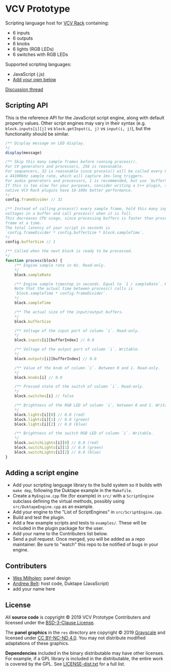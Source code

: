 # VCV Prototype

Scripting language host for [VCV Rack](https://vcvrack.com/) containing:
- 6 inputs
- 6 outputs
- 6 knobs
- 6 lights (RGB LEDs)
- 6 switches with RGB LEDs

Supported scripting languages:
- JavaScript (.js)
- [Add your own below](#adding-a-script-engine)

[Discussion thread](https://community.vcvrack.com/t/vcv-prototype/3271)

## Scripting API

This is the reference API for the JavaScript script engine, along with default property values.
Other script engines may vary in their syntax (e.g. `block.inputs[i][j]` vs `block.getInput(i, j)` vs `input(i, j)`), but the functionality should be similar.

```js
/** Display message on LED display.
*/
display(message)

/** Skip this many sample frames before running process().
For CV generators and processors, 256 is reasonable.
For sequencers, 32 is reasonable since process() will be called every 0.7ms with
a 44100kHz sample rate, which will capture 1ms-long triggers.
For audio generators and processors, 1 is recommended, but use `bufferSize` below.
If this is too slow for your purposes, consider writing a C++ plugin, since
native VCV Rack plugins have 10-100x better performance.
*/
config.frameDivider // 32

/** Instead of calling process() every sample frame, hold this many input/output
voltages in a buffer and call process() when it is full.
This decreases CPU usage, since processing buffers is faster than processing one
frame at a time.
The total latency of your script in seconds is
`config.frameDivider * config.bufferSize * block.sampleTime`.
*/
config.bufferSize // 1

/** Called when the next block is ready to be processed.
*/
function process(block) {
	/** Engine sample rate in Hz. Read-only.
	*/
	block.sampleRate

	/** Engine sample timestep in seconds. Equal to `1 / sampleRate`. Read-only.
	Note that the actual time between process() calls is
	`block.sampleTime * config.frameDivider`.
	*/
	block.sampleTime

	/** The actual size of the input/output buffers.
	*/
	block.bufferSize

	/** Voltage of the input port of column `i`. Read-only.
	*/
	block.inputs[i][bufferIndex] // 0.0

	/** Voltage of the output port of column `i`. Writable.
	*/
	block.outputs[i][bufferIndex] // 0.0

	/** Value of the knob of column `i`. Between 0 and 1. Read-only.
	*/
	block.knobs[i] // 0.0

	/** Pressed state of the switch of column `i`. Read-only.
	*/
	block.switches[i] // false

	/** Brightness of the RGB LED of column `i`, between 0 and 1. Writable.
	*/
	block.lights[i][0] // 0.0 (red)
	block.lights[i][1] // 0.0 (green)
	block.lights[i][2] // 0.0 (blue)

	/** Brightness of the switch RGB LED of column `i`. Writable.
	*/
	block.switchLights[i][0] // 0.0 (red)
	block.switchLights[i][1] // 0.0 (green)
	block.switchLights[i][2] // 0.0 (blue)
}
```

## Adding a script engine

- Add your scripting language library to the build system so it builds with `make dep`, following the Duktape example in the `Makefile`.
- Create a `MyEngine.cpp` file (for example) in `src/` with a `ScriptEngine` subclass defining the virtual methods, possibly using `src/DuktapeEngine.cpp` as an example.
- Add your engine to the "List of ScriptEngines" in `src/ScriptEngine.cpp`.
- Build and test the plugin.
- Add a few example scripts and tests to `examples/`. These will be included in the plugin package for the user.
- Add your name to the Contributers list below.
- Send a pull request. Once merged, you will be added as a repo maintainer. Be sure to "watch" this repo to be notified of bugs in your engine.

## Contributers

- [Wes Milholen](https://grayscale.info/): panel design
- [Andrew Belt](https://github.com/AndrewBelt): host code, Duktape (JavaScript)
- add your name here

## License

All **source code** is copyright © 2019 VCV Prototype Contributers and licensed under the [BSD-3-Clause License](https://opensource.org/licenses/BSD-3-Clause).

The **panel graphics** in the `res` directory are copyright © 2019 [Grayscale](http://grayscale.info/) and licensed under [CC BY-NC-ND 4.0](https://creativecommons.org/licenses/by-nc-nd/4.0/).
You may not distribute modified adaptations of these graphics.

**Dependencies** included in the binary distributable may have other licenses.
For example, if a GPL library is included in the distributable, the entire work is covered by the GPL.
See [LICENSE-dist.txt](LICENSE-dist.txt) for a full list.